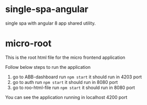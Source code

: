 # single-spa-angular
single spa with angular 8 app shared utility.
# micro-root
This is the root html file for the micro frontend application


Follow below steps to run the application

1. go to ABB-dashboard run `npm start` it should run in 4203 port
2. go to auth  run `npm start` it should run in 8080 port
3. go to roo-html-file  run `npm start` it should run in 8080 port

You can see the application running in localhost 4200 port
